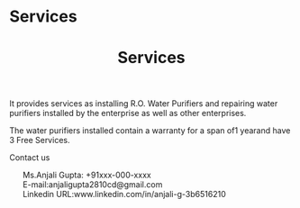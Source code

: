 # Services
<!DOCTYPE html>
<html>
 <head>
  <meta charset="UTF-8">
  <title>Services</title>
  <style>
  li {
  list-style:none;
  }
  
  header {
  background-color:#ff0000;
  color:#0000ff;
  }
  
  h1 {
  font-size:38px;
  color:#808000;
  }
  
  .main span {
  font-size:28px;
  color:#000080;
  }
  
  footer {
  color:#fffafa;
  background-color:#008080;
  opacity:1;
  height:150px;
  width:880px;
  }
  
 .footer-logo {
  float:left;
  font-size:30 px;
  }
   
  .footer-list li {
  padding:15px 20px;
  float:right;
  }
  </style>
 </head>
 <body>
  <header>
  <h1>Services</h1>
  </header>
  <div class="main">
   <p>It provides services as installing R.O. Water Purifiers and repairing water purifiers installed by the enterprise as well as other enterprises.</p>
   <p>The water purifiers installed contain a warranty for a span of<span>1 year</span>and have <span>3 Free Services</span>.</p>
  </div>
  <footer>
   <div class="footer-logo">Contact us</div>
   <div class="footer-list">
   <ul>
    <li>Ms.Anjali Gupta: +91xxx-000-xxxx</li>
    <li>E-mail:anjaligupta2810cd@gmail.com</li>
    <li>Linkedin URL:www.linkedin.com/in/anjali-g-3b6516210</li></ul>
   </div>
  </footer>
 </body>
</html>
